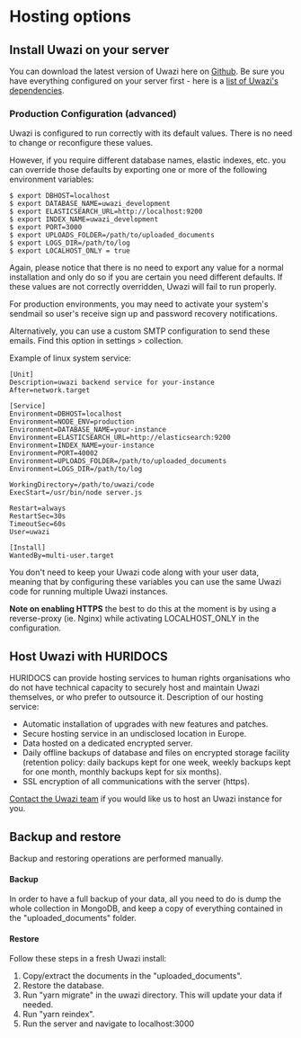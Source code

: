 # Hosting options
## Install Uwazi on your server

You can download the latest version of Uwazi here on [Github](https://github.com/huridocs/uwazi/releases). Be sure you have everything configured on your server first - here is a [list of Uwazi's dependencies](https://github.com/huridocs/uwazi/blob/development/README.md).  

### Production Configuration (advanced)

Uwazi is configured to run correctly with its default values. There is no need to change or reconfigure these values.

However, if you require different database names, elastic indexes, etc. you can override those defaults by exporting one or more of the following environment variables:
```
$ export DBHOST=localhost
$ export DATABASE_NAME=uwazi_development
$ export ELASTICSEARCH_URL=http://localhost:9200
$ export INDEX_NAME=uwazi_development
$ export PORT=3000
$ export UPLOADS_FOLDER=/path/to/uploaded_documents
$ export LOGS_DIR=/path/to/log
$ export LOCALHOST_ONLY = true
```
Again, please notice that there is no need to export any value for a normal installation and only do so if you are certain you need different defaults. If these values are not correctly overridden, Uwazi will fail to run properly.

For production environments, you may need to activate your system's sendmail so user's receive sign up and password recovery notifications.

Alternatively, you can use a custom SMTP configuration to send these emails. Find this option in settings > collection.

Example of linux system service:

```
[Unit]
Description=uwazi backend service for your-instance
After=network.target

[Service]
Environment=DBHOST=localhost
Environment=NODE_ENV=production
Environment=DATABASE_NAME=your-instance
Environment=ELASTICSEARCH_URL=http://elasticsearch:9200
Environment=INDEX_NAME=your-instance
Environment=PORT=40002
Environment=UPLOADS_FOLDER=/path/to/uploaded_documents
Environment=LOGS_DIR=/path/to/log

WorkingDirectory=/path/to/uwazi/code
ExecStart=/usr/bin/node server.js

Restart=always
RestartSec=30s
TimeoutSec=60s
User=uwazi

[Install]
WantedBy=multi-user.target
```
You don't need to keep your Uwazi code along with your user data, meaning that by configuring these variables you can use the same Uwazi code for running multiple Uwazi instances.

**Note on enabling HTTPS** the best to do this at the moment is by using a reverse-proxy (ie. Nginx) while activating LOCALHOST_ONLY in the configuration.

## Host Uwazi with HURIDOCS

HURIDOCS can provide hosting services to human rights organisations who do not have technical capacity to securely host and maintain Uwazi themselves, or who prefer to outsource it. Description of our hosting service:
* Automatic installation of upgrades with new features and patches.
* Secure hosting service in an undisclosed location in Europe.
* Data hosted on a dedicated encrypted server.
* Daily offline backups of database and files on encrypted storage facility (retention policy: daily backups kept for one week, weekly backups kept for one month, monthly backups kept for six months).
* SSL encryption of all communications with the server (https).

[Contact the Uwazi team](http://www.uwazi.io/) if you would like us to host an Uwazi instance for you.

## Backup and restore

Backup and restoring operations are performed manually. 

#### Backup
In order to have a full backup of your data, all you need to do is dump the whole collection in MongoDB, and keep a copy of everything contained in the "uploaded_documents" folder.

#### Restore

Follow these steps in a fresh Uwazi install:

1. Copy/extract the documents in the "uploaded_documents".
2. Restore the database.
3. Run "yarn migrate" in the uwazi directory. This will update your data if needed.
4. Run "yarn reindex".
5. Run the server and navigate to localhost:3000
